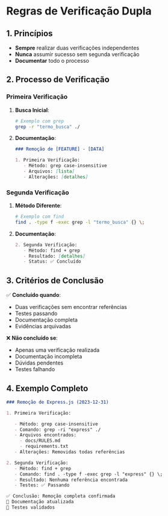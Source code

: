 # Regras de Verificação Dupla

## 1. Princípios

- **Sempre** realizar duas verificações independentes
- **Nunca** assumir sucesso sem segunda verificação
- **Documentar** todo o processo

## 2. Processo de Verificação

### Primeira Verificação

1. **Busca Inicial**:

   ```bash
   # Exemplo com grep
   grep -r "termo_busca" ./
   ```

2. **Documentação**:

   ```markdown
   ### Remoção de [FEATURE] - [DATA]

   1. Primeira Verificação:
      - Método: grep case-insensitive
      - Arquivos: [lista]
      - Alterações: [detalhes]
   ```

### Segunda Verificação

1. **Método Diferente**:

   ```bash
   # Exemplo com find
   find . -type f -exec grep -l "termo_busca" {} \;
   ```

2. **Documentação**:
   ```markdown
   2. Segunda Verificação:
      - Método: find + grep
      - Resultado: [detalhes]
      - Status: ✅ Concluído
   ```

## 3. Critérios de Conclusão

✅ **Concluído quando**:

- Duas verificações sem encontrar referências
- Testes passando
- Documentação completa
- Evidências arquivadas

❌ **Não concluído se**:

- Apenas uma verificação realizada
- Documentação incompleta
- Dúvidas pendentes
- Testes falhando

## 4. Exemplo Completo

```markdown
### Remoção de Express.js (2023-12-31)

1. Primeira Verificação:

   - Método: grep case-insensitive
   - Comando: grep -ri "express" ./
   - Arquivos encontrados:
     - docs/RULES.md
     - requirements.txt
   - Alterações: Removidas todas referências

2. Segunda Verificação:
   - Método: find + grep
   - Comando: find . -type f -exec grep -l "express" {} \;
   - Resultado: Nenhuma referência encontrada
   - Testes: ✅ Passando

✅ Conclusão: Remoção completa confirmada
📝 Documentação atualizada
🧪 Testes validados
```
